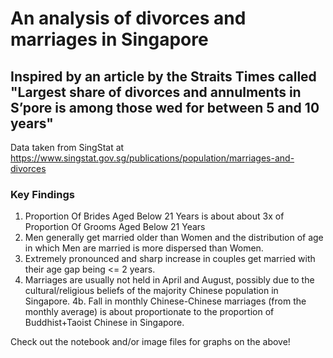 # An analysis of divorces and marriages in Singapore
## Inspired by an article by the Straits Times called "Largest share of divorces and annulments in S’pore is among those wed for between 5 and 10 years"

Data taken from SingStat at https://www.singstat.gov.sg/publications/population/marriages-and-divorces


### Key Findings

1.  Proportion Of Brides Aged Below 21 Years is about about 3x of Proportion Of Grooms Aged Below 21 Years
2.  Men generally get married older than Women and the distribution of age in which Men are married is more dispersed than Women.
3.  Extremely pronounced and sharp increase in couples get married with their age gap being <= 2 years.
4.  Marriages are usually not held in April and August, possibly due to the cultural/religious beliefs of the majority Chinese population in Singapore.
4b. Fall in monthly Chinese-Chinese marriages (from the monthly average) is about proportionate to the proportion of Buddhist+Taoist Chinese in Singapore.

Check out the notebook and/or image files for graphs on the above!
